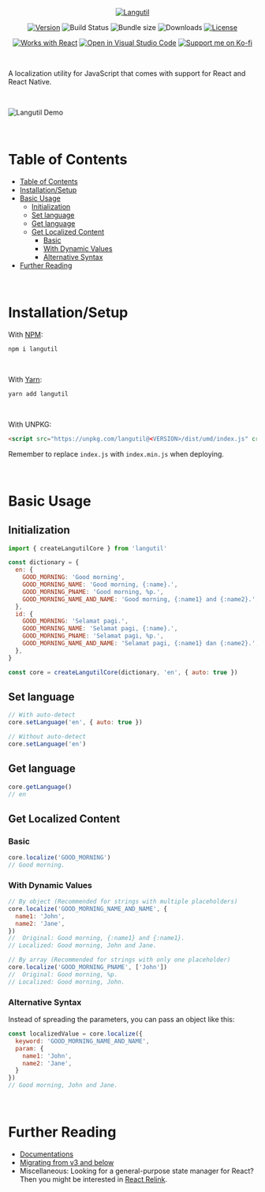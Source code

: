 <div align="center">

[![Langutil](https://raw.githubusercontent.com/chin98edwin/langutil/main/assets/langutil-wording.svg)](https://github.com/chin98edwin/langutil)

[![Version](https://img.shields.io/npm/v/langutil.svg)](https://github.com/chin98edwin/langutil/releases)
![Build Status](https://img.shields.io/github/workflow/status/chin98edwin/langutil/Test/main)
![Bundle size](https://img.shields.io/bundlephobia/min/langutil)
![Downloads](https://img.shields.io/npm/dt/langutil)
[![License](https://img.shields.io/npm/l/langutil)](https://github.com/chin98edwin/langutil/blob/main/LICENSE)

[![Works with React](https://img.shields.io/static/v1?label&logo=react&logoColor=61DBFB&message=Works%20with%20React&color=4a4a4a)](#using-with-react)
[![Open in Visual Studio Code](https://open.vscode.dev/badges/open-in-vscode.svg)](https://open.vscode.dev/chin98edwin/langutil)
[![Support me on Ko-fi](https://img.shields.io/static/v1?label&logo=kofi&logoColor=ffffff&message=Support%20me%20on%20Ko-fi&color=FF5E5B)](https://ko-fi.com/dev_chin98edwin)

</div>

<br/>

A localization utility for JavaScript that comes with support for React and React Native.

<br/>

![Langutil Demo](https://raw.githubusercontent.com/chin98edwin/langutil/main/assets/langutil-demo.gif)

<br/>

# Table of Contents
<!-- Automatically generated by VS Code -->
- [Table of Contents](#table-of-contents)
- [Installation/Setup](#installationsetup)
- [Basic Usage](#basic-usage)
  - [Initialization](#initialization)
  - [Set language](#set-language)
  - [Get language](#get-language)
  - [Get Localized Content](#get-localized-content)
    - [Basic](#basic)
    - [With Dynamic Values](#with-dynamic-values)
    - [Alternative Syntax](#alternative-syntax)
- [Further Reading](#further-reading)

<br/>

# Installation/Setup

With [NPM](https://www.npmjs.com/package/langutil):
```sh
npm i langutil
```
<br/>

With [Yarn](https://yarnpkg.com/package/langutil):
```sh
yarn add langutil
```
<br/>

With UNPKG:
```html
<script src="https://unpkg.com/langutil@<VERSION>/dist/umd/index.js" crossorigin></script>
```
Remember to replace `index.js` with `index.min.js` when deploying.

<br/>

# Basic Usage

## Initialization

```js
import { createLangutilCore } from 'langutil'

const dictionary = {
  en: {
    GOOD_MORNING: 'Good morning',
    GOOD_MORNING_NAME: 'Good morning, {:name}.',
    GOOD_MORNING_PNAME: 'Good morning, %p.',
    GOOD_MORNING_NAME_AND_NAME: 'Good morning, {:name1} and {:name2}.',
  },
  id: {
    GOOD_MORNING: 'Selamat pagi.',
    GOOD_MORNING_NAME: 'Selamat pagi, {:name}.',
    GOOD_MORNING_PNAME: 'Selamat pagi, %p.',
    GOOD_MORNING_NAME_AND_NAME: 'Selamat pagi, {:name1} dan {:name2}.',
  },
}

const core = createLangutilCore(dictionary, 'en', { auto: true })
```

## Set language

```js
// With auto-detect
core.setLanguage('en', { auto: true })

// Without auto-detect
core.setLanguage('en')
```

## Get language

```js
core.getLanguage()
// en
```

## Get Localized Content

### Basic

```js
core.localize('GOOD_MORNING')
// Good morning.
```

### With Dynamic Values

```js
// By object (Recommended for strings with multiple placeholders)
core.localize('GOOD_MORNING_NAME_AND_NAME', {
  name1: 'John',
  name2: 'Jane',
})
//  Original: Good morning, {:name1} and {:name1}.
// Localized: Good morning, John and Jane.

// By array (Recommended for strings with only one placeholder)
core.localize('GOOD_MORNING_PNAME', ['John'])
//  Original: Good morning, %p.
// Localized: Good morning, John.
```

### Alternative Syntax

Instead of spreading the parameters, you can pass an object like this:

```js
const localizedValue = core.localize({
  keyword: 'GOOD_MORNING_NAME_AND_NAME',
  param: {
    name1: 'John',
    name2: 'Jane',
  }
})
// Good morning, John and Jane.
```

<br/>

# Further Reading

* [Documentations](https://github.com/chin98edwin/langutil/tree/main/docs)
* [Migrating from v3 and below](https://github.com/chin98edwin/langutil/tree/main/docs/v3-migration.md)
* Miscellaneous: Looking for a general-purpose state manager for React? Then you might be interested in [React Relink](https://github.com/chin98edwin/react-relink).

<br/>
